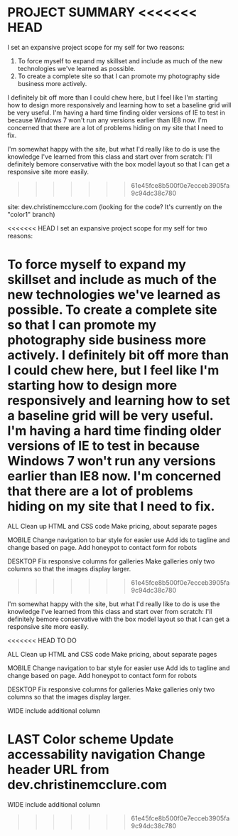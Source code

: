 PROJECT SUMMARY
<<<<<<< HEAD
=======

I set an expansive project scope for my self for two reasons:

1. To force myself to expand my skillset and include as much of the new technologies we've learned as possible. 
2. To create a complete site so that I can promote my photography side business more actively. 

I definitely bit off more than I could chew here, but I feel like I'm starting how to design more responsively and learning how to set a baseline grid will be very useful. I'm having a hard time finding older versions of IE to test in because Windows 7 won't run any versions earlier than IE8 now. I'm concerned that there are a lot of problems hiding on my site that I need to fix. 

I'm somewhat happy with the site, but what I'd really like to do is use the knowledge I've learned from this class and start over from scratch: I'll definitely bemore conservative with the box model layout so that I can get a responsive site more easily. 




>>>>>>> 61e45fce8b500f0e7ecceb3905fa9c94dc38c780

site: dev.christinemcclure.com (looking for the code? It's currently on the "color1" branch)

<<<<<<< HEAD
I set an expansive project scope for my self for two reasons:

To force myself to expand my skillset and include as much of the new technologies we've learned as possible.
To create a complete site so that I can promote my photography side business more actively.
I definitely bit off more than I could chew here, but I feel like I'm starting how to design more responsively and learning how to set a baseline grid will be very useful. I'm having a hard time finding older versions of IE to test in because Windows 7 won't run any versions earlier than IE8 now. I'm concerned that there are a lot of problems hiding on my site that I need to fix.
=======
ALL
Clean up HTML and CSS code
Make pricing, about separate pages

MOBILE
Change navigation to bar style for easier use
Add ids to tagline and change based on page. 
Add honeypot to contact form for robots

DESKTOP
Fix responsive columns for galleries
Make galleries only two columns so that the images display larger.
>>>>>>> 61e45fce8b500f0e7ecceb3905fa9c94dc38c780

I'm somewhat happy with the site, but what I'd really like to do is use the knowledge I've learned from this class and start over from scratch: I'll definitely bemore conservative with the box model layout so that I can get a responsive site more easily.

<<<<<<< HEAD
TO DO

ALL Clean up HTML and CSS code Make pricing, about separate pages

MOBILE Change navigation to bar style for easier use Add ids to tagline and change based on page. Add honeypot to contact form for robots

DESKTOP Fix responsive columns for galleries Make galleries only two columns so that the images display larger.

WIDE include additional column

LAST Color scheme Update accessability navigation Change header URL from dev.christinemcclure.com
=======
WIDE
include additional column
>>>>>>> 61e45fce8b500f0e7ecceb3905fa9c94dc38c780

